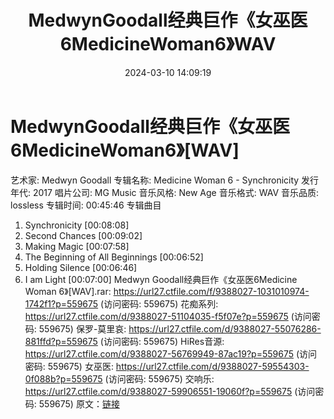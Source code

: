 ﻿---
title: MedwynGoodall经典巨作《女巫医6MedicineWoman6》WAV
date: 2024-03-10 14:09:19
categories: 古典音乐、新世纪、纯音雅乐
tags: 纯音雅乐
---
# MedwynGoodall经典巨作《女巫医6MedicineWoman6》[WAV]

艺术家: Medwyn Goodall
专辑名称: Medicine Woman 6 - Synchronicity
发行年代: 2017
唱片公司: MG Music
音乐风格: New Age
音乐格式: WAV
音乐品质: lossless
专辑时间: 00:45:46
专辑曲目
01. Synchronicity [00:08:08]
02. Second Chances [00:09:02]
03. Making Magic [00:07:58]
04. The Beginning of All Beginnings [00:06:52]
05. Holding Silence [00:06:46]
06. I am Light [00:07:00]
Medwyn Goodall经典巨作《女巫医6Medicine Woman 6》[WAV].rar: https://url27.ctfile.com/f/9388027-1031010974-1742f1?p=559675
(访问密码: 559675)
花痴系列: https://url27.ctfile.com/d/9388027-51104035-f5f07e?p=559675
(访问密码: 559675)
保罗-莫里哀: https://url27.ctfile.com/d/9388027-55076286-881ffd?p=559675
(访问密码: 559675)
HiRes音源: https://url27.ctfile.com/d/9388027-56769949-87ac19?p=559675
(访问密码: 559675)
女巫医: https://url27.ctfile.com/d/9388027-59554303-0f088b?p=559675
(访问密码: 559675)
交响乐: https://url27.ctfile.com/d/9388027-59906551-19060f?p=559675
(访问密码: 559675)
原文：[链接](https://blog.sina.com.cn/s/blog_1647c7e76010314nl.html)